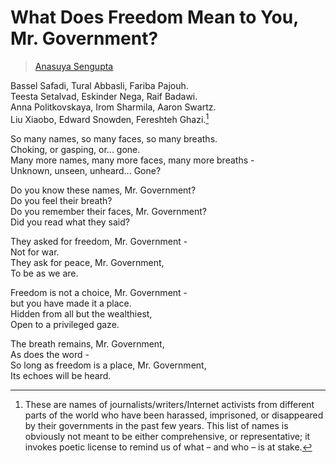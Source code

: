 # What Does Freedom Mean to You, Mr. Government?

> [Anasuya Sengupta](../appendix/attributions.html#anasuya-sengupta)

Bassel Safadi, Tural Abbasli, Fariba Pajouh.<br>
Teesta Setalvad, Eskinder Nega, Raif Badawi.<br>
Anna Politkovskaya, Irom Sharmila, Aaron Swartz.<br>
Liu Xiaobo, Edward Snowden, Fereshteh Ghazi.[^1]

<p>So many names, so many faces, so many breaths.<br>
Choking, or gasping, or... gone.<br>
Many more names, many more faces, many more breaths -<br>
Unknown, unseen, unheard... Gone?<br></p>

<p>Do you know these names, Mr. Government?<br>
Do you feel their breath?<br>
Do you remember their faces, Mr. Government?<br>
Did you read what they said?<br></p>

<p>They asked for freedom, Mr. Government -<br>
Not for war.<br>
They ask for peace, Mr. Government,<br>
To be as we are.</p>

<p>Freedom is not a choice, Mr. Government -<br>
but you have made it a place.<br>
Hidden from all but the wealthiest,<br>
Open to a privileged gaze.</p>

<p>The breath remains, Mr. Government,<br>
As does the word -<br>
So long as freedom is a place, Mr. Government,<br>
Its echoes will be heard.</p>

[^1]: These are names of journalists/writers/Internet activists from different parts of the world who have been harassed, imprisoned, or disappeared by their governments in the past few years. This list of names is obviously not meant to be either comprehensive, or representative; it invokes poetic license to remind us of what – and who – is at stake.